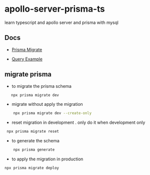 # apollo-server-prisma-ts
learn typescript and apollo server and prisma with mysql 

## Docs

- [Prisma Migrate](https://www.prisma.io/docs/concepts/components/prisma-migrate)

- [Query Example](https://www.prisma.io/client)

## migrate prisma

- to migrate the prisma schema
 ```bash
    npx prisma migrate dev
 ```
- migrate without apply the migration
```bash
    npx prisma migrate dev --create-only
```
- reset migration in development . only do it when development only 
```bash
 npx prisma migrate reset
```



- to generate the schema

```bash
    npx prisma generate
```

- to apply the migration in production
 ```
 npx prisma migrate deploy
 ```